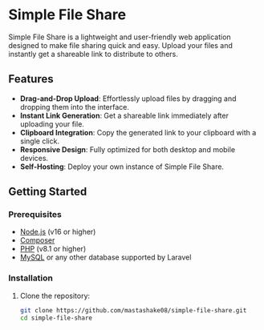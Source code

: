 # Simple File Share

Simple File Share is a lightweight and user-friendly web application designed to make file sharing quick and easy. Upload your files and instantly get a shareable link to distribute to others.

## Features

- **Drag-and-Drop Upload**: Effortlessly upload files by dragging and dropping them into the interface.
- **Instant Link Generation**: Get a shareable link immediately after uploading your file.
- **Clipboard Integration**: Copy the generated link to your clipboard with a single click.
- **Responsive Design**: Fully optimized for both desktop and mobile devices.
- **Self-Hosting**: Deploy your own instance of Simple File Share.

## Getting Started

### Prerequisites

- [Node.js](https://nodejs.org/) (v16 or higher)
- [Composer](https://getcomposer.org/)
- [PHP](https://www.php.net/) (v8.1 or higher)
- [MySQL](https://www.mysql.com/) or any other database supported by Laravel

### Installation

1. Clone the repository:
   ```bash
   git clone https://github.com/mastashake08/simple-file-share.git
   cd simple-file-share